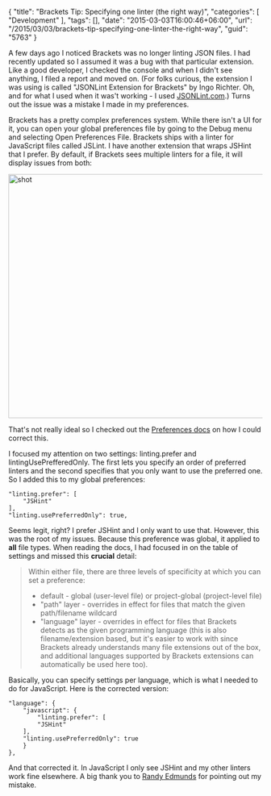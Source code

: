 {
	"title": "Brackets Tip: Specifying one linter (the right way)",
	"categories": [
		"Development"
	],
	"tags": [],
	"date": "2015-03-03T16:00:46+06:00",
	"url": "/2015/03/03/brackets-tip-specifying-one-linter-the-right-way",
	"guid": "5763"
}

A few days ago I noticed Brackets was no longer linting JSON files. I had recently updated so I assumed it was a bug with that particular extension. Like a good developer, I checked the console and when I didn't see anything, I filed a report and moved on. (For folks curious, the extension I was using is called "JSONLint Extension for Brackets" by Ingo Richter. Oh, and for what I used when it was't working - I used <a href="http://jsonlint.com/">JSONLint.com</a>.) Turns out the issue was a mistake I made in my preferences.

<!--more-->

Brackets has a pretty complex preferences system. While there isn't a UI for it, you can open your global preferences file by going to the Debug menu and selecting Open Preferences File. Brackets ships with a linter for JavaScript files called JSLint. I have another extension that wraps JSHint that I prefer. By default, if Brackets sees multiple linters for a file, it will display issues from both:

<a href="http://www.raymondcamden.com/wp-content/uploads/2015/03/shot4.png"><img src="https://static.raymondcamden.com/images/wp-content/uploads/2015/03/shot4.png" alt="shot" width="850" height="484" class="alignnone size-full wp-image-5764" /></a>

That's not really ideal so I checked out the <a href="https://github.com/adobe/brackets/wiki/How-to-Use-Brackets#preferences">Preferences docs</a> on how I could correct this. 

I focused my attention on two settings: linting.prefer and lintingUsePrefferedOnly. The first lets you specify an order of preferred linters and the second specifies that you only want to use the preferred one. So I added this to my global preferences:

<pre><code class="language-javascript">"linting.prefer": [
    "JSHint"
],
"linting.usePreferredOnly": true,</code></pre>

Seems legit, right? I prefer JSHint and I only want to use that. However, this was the root of my issues. Because this preference was global, it applied to <strong>all</strong> file types. When reading the docs, I had focused in on the table of settings and missed this <strong>crucial</strong> detail:

<blockquote>
Within either file, there are three levels of specificity at which you can set a preference:

<ul>
<li>default - global (user-level file) or project-global (project-level file)
<li>"path" layer - overrides in effect for files that match the given path/filename wildcard
<li>"language" layer - overrides in effect for files that Brackets detects as the given programming language (this is also filename/extension based, but it's easier to work with since Brackets already understands many file extensions out of the box, and additional languages supported by Brackets extensions can automatically be used here too).
</ul>
</blockquote>

Basically, you can specify settings per language, which is what I needed to do for JavaScript. Here is the corrected version:

<pre><code class="language-javascript">"language": {
    "javascript": {
        "linting.prefer": [
	    "JSHint"
	],
    "linting.usePreferredOnly": true
    }
},
</code></pre>

And that corrected it. In JavaScript I only see JSHint and my other linters work fine elsewhere. A big thank you to <a href="https://github.com/redmunds">Randy Edmunds</a> for pointing out my mistake. 